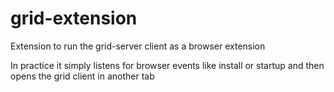 # grid-extension

Extension to run the grid-server client as a browser extension

In practice it simply listens for browser events like install or startup and then opens the grid client in another tab
